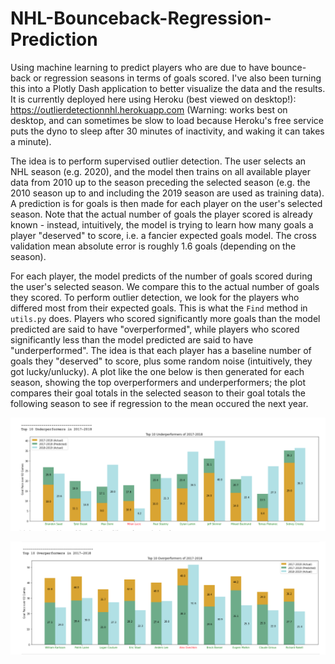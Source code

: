 # NHL-Bounceback-Regression-Prediction
Using machine learning to predict players who are due to have bounce-back or regression seasons in terms of goals scored. I've also been turning this into a Plotly Dash application to better visualize the data and the results. It is currently deployed here using Heroku (best viewed on desktop!): https://outlierdetectionnhl.herokuapp.com (Warning: works best on desktop, and can sometimes be slow to load because Heroku's free service puts the dyno to sleep after 30 minutes of inactivity, and waking it can takes a minute).

The idea is to perform supervised outlier detection. The user selects an NHL season (e.g. 2020), and the model then trains on all available player data from 2010 up to the season preceding the selected season (e.g. the 2010 season up to and including the 2019 season are used as training data). A prediction is for goals is then made for each player on the user's selected season. Note that the actual number of goals the player scored is already known -  instead, intuitively, the model is trying to learn how many goals a player "deserved" to score, i.e. a fancier expected goals model. The cross validation mean absolute error is roughly 1.6 goals (depending on the season). 

For each player, the model predicts of the number of goals scored during the user's selected season. We compare this to the actual number of goals they scored. To perform outlier detection, we look for the players who differed most from their expected goals. This is what the `Find` method in `utils.py` does. Players who scored significantly more goals than the model predicted are said to have "overperformed", while players who scored significantly less than the model predicted are said to have "underperformed". The idea is that each player has a baseline number of goals they "deserved" to score, plus some random noise (intuitively, they got lucky/unlucky). A plot like the one below is then generated for each season, showing the top overperformers and underperformers; the plot compares their goal totals in the selected season to their goal totals the following season to see if regression to the mean occured the next year.

![alt text](https://github.com/justin-furlotte/NHL-Bounceback-Regression-Prediction/blob/main/underperformers.png)

![alt text](https://github.com/justin-furlotte/NHL-Bounceback-Regression-Prediction/blob/main/overperformers.png)

